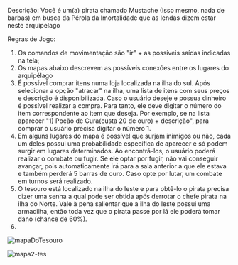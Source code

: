 Descrição:
   Você é um(a) pirata chamado Mustache (Isso mesmo, nada de barbas) em busca da Pérola da Imortalidade que as lendas dizem estar neste arquipelago

Regras de Jogo:
  1) Os comandos de movimentação são "ir" + as possíveis saídas indicadas na tela;
  2) Os mapas abaixo descrevem as possíveis conexões entre os lugares do arquipélago
  3) É possível comprar itens numa loja localizada na ilha do sul. Após selecionar a opção "atracar" na ilha, uma lista de itens com seus preços e descrição é disponibilizada. Caso o usuário deseje e possua dinheiro é possível realizar a compra. Para tanto, ele deve digitar o número do item correspondente ao item que deseja. Por exemplo, se na lista aparecer "1) Poção de Cura(custa 20 de ouro) + descrição", para comprar o usuário precisa digitar o número 1.
  4) Em alguns lugares do mapa é possível que surjam inimigos ou não, cada um deles possui uma probabilidade específica de aparecer e só podem surgir em lugares determinados. Ao encontrá-los, o usuário poderá realizar o combate ou fugir. Se ele optar por fugir, não vai conseguir avançar, pois automaticamente irá para a sala anterior a que ele estava e também perderá 5 barras de ouro. Caso opte por lutar, um combate em turnos será realizado.
  5) O tesouro está localizado na ilha do leste e para obtê-lo o pirata precisa dizer uma senha a qual pode ser obtida após derrotar o chefe pirata na ilha do Norte. Vale à pena salientar que a ilha do leste possui uma armadilha, então toda vez que o pirata passe por lá ele poderá tomar dano (chance de 60%).
  6) 

![mapaDoTesouro](https://user-images.githubusercontent.com/114308225/192175392-5408f9b7-a56e-4fbf-83ba-5627da951659.jpg)

![mapa2-tes](https://user-images.githubusercontent.com/114308225/192175535-c8d6f050-3764-49b7-bf95-e2e70032e1fc.jpg)

